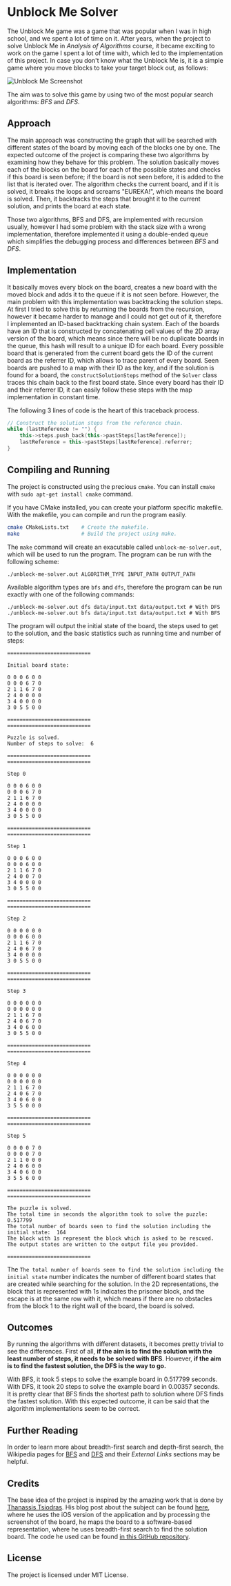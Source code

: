 # Unblock Me Solver
The Unblock Me game was a game that was popular when I was in high school, and we spent a lot of time on it. After years, when the project to solve Unblock Me in *Analysis of Algorithms* course, it became exciting to work on the game I spent a lot of time with, which led to the implementation of this project. 
In case you don't know what the Unblock Me is, it is a simple game where you move blocks to take your target block out, as follows:
   
   
![Unblock Me Screenshot](http://logonubul.com/images/unblock-me.png)

The aim was to solve this game by using two of the most popular search algorithms: *BFS* and *DFS*.

## Approach
The main approach was constructing the graph that will be searched with different states of the board by moving each of the blocks one by one. The expected outcome of the project is comparing these two algorithms by examining how they behave for this problem. The solution basically moves each of the blocks on the board for each of the possible states and checks if this board is seen before; if the board is not seen before, it is added to the list that is iterated over. The algorithm checks the current board, and if it is solved, it breaks the loops and screams "EUREKA!", which means the board is solved. Then, it backtracks the steps that brought it to the current solution, and prints the board at each state.

Those two algorithms, BFS and DFS, are implemented with recursion usually, however I had some problem with the stack size with a wrong implementation, therefore implemented it using a double-ended queue which simplifies the debugging process and differences between *BFS* and *DFS*.

## Implementation
It basically moves every block on the board, creates a new board with the moved block and adds it to the queue if it is not seen before. However, the main problem with this implementation was backtracking the solution steps. At first I tried to solve this by returning the boards from the recursion, however it became harder to manage and I could not get out of it, therefore I implemented an ID-based backtracking chain system. Each of the boards have an ID that is constructed by concatenating cell values of the 2D array version of the board, which means since there will be no duplicate boards in the queue, this hash will result to a unique ID for each board. Every possible board that is generated from the current board gets the ID of the current board as the referrer ID, which allows to trace parent of every board. Seen boards are pushed to a map with their ID as the key, and if the solution is found for a board, the `constructSolutionSteps` method of the `Solver` class traces this chain back to the first board state. Since every board has their ID and their referrer ID, it can easily follow these steps with the map implementation in constant time.

The following 3 lines of code is the heart of this traceback process.

```C++
// Construct the solution steps from the reference chain.
while (lastReference != "") {
    this->steps.push_back(this->pastSteps[lastReference]);
    lastReference = this->pastSteps[lastReference].referrer;
}
```

## Compiling and Running
The project is constructed using the precious `cmake`. You can install `cmake` with `sudo apt-get install cmake` command.

If you have CMake installed, you can create your platform specific makefile. With the makefile, you can compile and run the program easily.

```bash
cmake CMakeLists.txt    # Create the makefile.
make                    # Build the project using make.
```

The `make` command will create an exacutable called `unblock-me-solver.out`, which will be used to run the program. The program can be run with the following scheme:

`./unblock-me-solver.out ALGORITHM_TYPE INPUT_PATH OUTPUT_PATH`

Available algorithm types are `bfs` and `dfs`, therefore the program can be run exactly with one of the following commands:

```
./unblock-me-solver.out dfs data/input.txt data/output.txt # With DFS
./unblock-me-solver.out bfs data/input.txt data/output.txt # With BFS
```

The program will output the initial state of the board, the steps used to get to the solution, and the basic statistics such as running time and number of steps:

```
===========================

Initial board state:

0 0 0 6 0 0
0 0 0 6 7 0
2 1 1 6 7 0
2 4 0 0 0 0
3 4 0 0 0 0
3 0 5 5 0 0

===========================
===========================

Puzzle is solved.
Number of steps to solve:  6

===========================
===========================

Step 0

0 0 0 6 0 0
0 0 0 6 7 0
2 1 1 6 7 0
2 4 0 0 0 0
3 4 0 0 0 0
3 0 5 5 0 0

===========================
===========================

Step 1

0 0 0 6 0 0
0 0 0 6 0 0
2 1 1 6 7 0
2 4 0 0 7 0
3 4 0 0 0 0
3 0 5 5 0 0

===========================
===========================

Step 2

0 0 0 0 0 0
0 0 0 6 0 0
2 1 1 6 7 0
2 4 0 6 7 0
3 4 0 0 0 0
3 0 5 5 0 0

===========================
===========================

Step 3

0 0 0 0 0 0
0 0 0 0 0 0
2 1 1 6 7 0
2 4 0 6 7 0
3 4 0 6 0 0
3 0 5 5 0 0

===========================
===========================

Step 4

0 0 0 0 0 0
0 0 0 0 0 0
2 1 1 6 7 0
2 4 0 6 7 0
3 4 0 6 0 0
3 5 5 0 0 0

===========================
===========================

Step 5

0 0 0 0 7 0
0 0 0 0 7 0
2 1 1 0 0 0
2 4 0 6 0 0
3 4 0 6 0 0
3 5 5 6 0 0

===========================
===========================

The puzzle is solved.
The total time in seconds the algorithm took to solve the puzzle:  0.517799
The total number of boards seen to find the solution including the initial state:  164
The block with 1s represent the block which is asked to be rescued.
The output states are written to the output file you provided.

===========================

```

The `The total number of boards seen to find the solution including the initial state` number indicates the number of different board states that are created while searching for the solution. In the 2D representations, the block that is represented with 1s indicates the prisoner block, and the escape is at the same row with it, which means if there are no obstacles from the block 1 to the right wall of the board, the board is solved.

## Outcomes
By running the algorithms with different datasets, it becomes pretty trivial to see the differences. First of all, **if the aim is to find the solution with the least number of steps, it needs to be solved with BFS**. However, **if the aim is to find the fastest solution, the DFS is the way to go.**

With BFS, it took 5 steps to solve the example board in 0.517799 seconds. With DFS, it took 20 steps to solve the example board in  0.00357 seconds. It is pretty clear that BFS finds the shortest path to solution where DFS finds the fastest solution. With this expected outcome, it can be said that the algorithm implementations seem to be correct.

## Further Reading
In order to learn more about breadth-first search and depth-first search, the Wikipedia pages for [BFS](https://en.wikipedia.org/wiki/Breadth-first_search) and [DFS](https://en.wikipedia.org/wiki/Depth-first_search) and their *External Links* sections may be helpful.

## Credits
The base idea of the project is inspired by the amazing work that is done by [Thanassis Tsiodras](https://github.com/ttsiodras). His blog post about the subject can be found [here](https://www.thanassis.space/unblock.html), where he uses the iOS version of the application and by processing the screenshot of the board, he maps the board to a software-based representation, where he uses breadth-first search to find the solution board. The code he used can be found [in this GitHub repository](https://github.com/ttsiodras/UnblockMeSolver).

## License
The project is licensed under MIT License.
